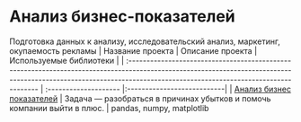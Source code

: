 # Анализ бизнес-показателей
Подготовка данных к анализу, исследовательский анализ, маркетинг, окупаемость рекламы
| Название проекта                                                                                | Описание проекта           | Используемые библиотеки                     |
| :----------------------------------------------------------------------------------------------------------------------------------------------------------------------------------------------------------------- |  :-------------------- |:---------------------------|
| [Анализ бизнес показателей](https://github.com/antonovpage/analysis_of_business_indicators/blob/main/metrics.ipynb "[Анализ бизнес показателей") | Задача — разобраться в причинах убытков и помочь компании выйти в плюс. | pandas, numpy, matplotlib
